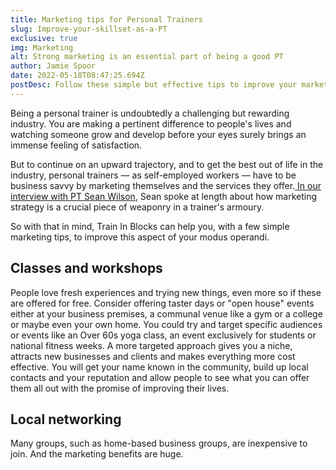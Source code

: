 ```yaml
---
title: Marketing tips for Personal Trainers
slug: Improve-your-skillset-as-a-PT
exclusive: true
img: Marketing
alt: Strong marketing is an essential part of being a good PT
author: Jamie Spoor
date: 2022-05-18T08:47:25.694Z
postDesc: Follow these simple but effective tips to improve your marketing skills
---
```

Being a personal trainer is undoubtedly a challenging but rewarding industry. You are making a pertinent difference to people's lives and watching someone grow and develop before your eyes surely brings an immense feeling of satisfaction. 

But to continue on an upward trajectory, and to get the best out of life in the industry, personal trainers — as self-employed workers — have to be business savvy by marketing themselves and the services they offer.[ In our interview with PT Sean Wilson](https://traininblocks.com/blog/sean-wilson-personal-trainer-interview/), Sean spoke at length about how marketing strategy is a crucial piece of weaponry in a trainer's armoury. 

So with that in mind, Train In Blocks can help you, with a few simple marketing tips, to improve this aspect of your modus operandi. 

## Classes and workshops

People love fresh experiences and trying new things, even more so if these are offered for free. Consider offering taster days or "open house" events either at your business premises, a communal venue like a gym or a college or maybe even your own home. You could try and target specific audiences or events like an Over 60s yoga class, an event exclusively for students or national fitness weeks. A more targeted approach gives you a niche, attracts new businesses and clients and makes everything more cost effective. You will get your name known in the community, build up local contacts and your reputation and allow people to see what you can offer them all out with the promise of improving their lives. 

## Local networking

Many groups, such as home-based business groups, are inexpensive to join. And the marketing benefits are huge.